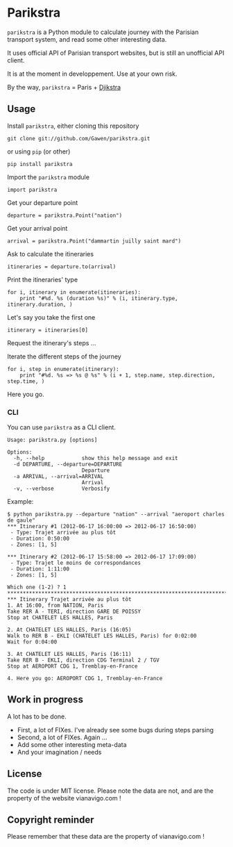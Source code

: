 # Parikstra

`parikstra` is a Python module to calculate journey with the Parisian transport system, and read some other interesting data.

It uses official API of Parisian transport websites, but is still an unofficial API client.

It is at the moment in developpement. Use at your own risk.

By the way, `parikstra` = Paris + [Djikstra](http://en.wikipedia.org/wiki/Dijkstra's_algorithm)

## Usage

Install `parikstra`, either cloning this repository

    git clone git://github.com/Gawen/parikstra.git

or using `pip` (or other)

    pip install parikstra

Import the `parikstra` module
    
    import parikstra

Get your departure point

    departure = parikstra.Point("nation")

Get your arrival point
    
    arrival = parikstra.Point("dammartin juilly saint mard")

Ask to calculate the itineraries

    itineraries = departure.to(arrival)

Print the itineraries' type

    for i, itinerary in enumerate(itineraries):
        print "#%d. %s (duration %s)" % (i, itinerary.type, itinerary.duration, )

Let's say you take the first one

    itinerary = itineraries[0]

Request the itinerary's steps ...

Iterate the different steps of the journey

    for i, step in enumerate(itinerary):
        print "#%d. %s => %s @ %s" % (i + 1, step.name, step.direction, step.time, )

Here you go.

### CLI

You can use `parikstra` as a CLI client.

    Usage: parikstra.py [options]

    Options:
      -h, --help            show this help message and exit
      -d DEPARTURE, --departure=DEPARTURE
                            Departure
      -a ARRIVAL, --arrival=ARRIVAL
                            Arrival
      -v, --verbose         Verbosify

Example:

    $ python parikstra.py --departure "nation" --arrival "aeroport charles de gaule"
    *** Itinerary #1 (2012-06-17 16:00:00 => 2012-06-17 16:50:00)
     - Type: Trajet arrivée au plus tôt
     - Duration: 0:50:00
     - Zones: [1, 5]

    *** Itinerary #2 (2012-06-17 15:58:00 => 2012-06-17 17:09:00)
     - Type: Trajet le moins de correspondances
     - Duration: 1:11:00
     - Zones: [1, 5]

    Which one (1-2) ? 1
    ********************************************************************************
    *** Itinerary Trajet arrivée au plus tôt
    1. At 16:00, from NATION, Paris
    Take RER A - TERI, direction GARE DE POISSY
    Stop at CHATELET LES HALLES, Paris

    2. At CHATELET LES HALLES, Paris (16:05)
    Walk to RER B - EKLI (CHATELET LES HALLES, Paris) for 0:02:00
    Wait for 0:04:00

    3. At CHATELET LES HALLES, Paris (16:11)
    Take RER B - EKLI, direction CDG Terminal 2 / TGV
    Stop at AEROPORT CDG 1, Tremblay-en-France

    4. Here you go: AEROPORT CDG 1, Tremblay-en-France

## Work in progress

A lot has to be done.

- First, a lot of FIXes. I've already see some bugs during steps parsing
- Second, a lot of FIXes. Again ...
- Add some other interesting meta-data
- And your imagination / needs

## License

The code is under MIT license. Please note the data are not, and are the property of the website vianavigo.com !

## Copyright reminder

Please remember that these data are the property of vianavigo.com !

